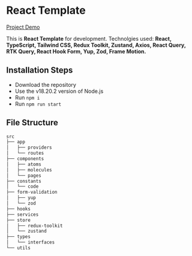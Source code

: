 # React Template

[Project Demo](https://react-template-mocha.vercel.app/)

This is **React Template** for development. Technolgies used: **React, TypeScript, Tailwind CSS, Redux Toolkit, Zustand, Axios, React Query, RTK Query, React Hook Form, Yup, Zod, Frame Motion.**

## Installation Steps

-   Download the repository
-   Use the v18.20.2 version of Node.js
-   Run `npm i`
-   Run `npm run start`

## File Structure

```bash
src
├── app
│   ├── providers
│   └── routes
├── components
│   ├── atoms
│   ├── molecules
│   └── pages
├── constants
│   └── code
├── form-validation
│   ├── yup
│   └── zod
├── hooks
├── services
├── store
│   ├── redux-toolkit
│   └── zustand
├── types
│   └── interfaces
└── utils
```
